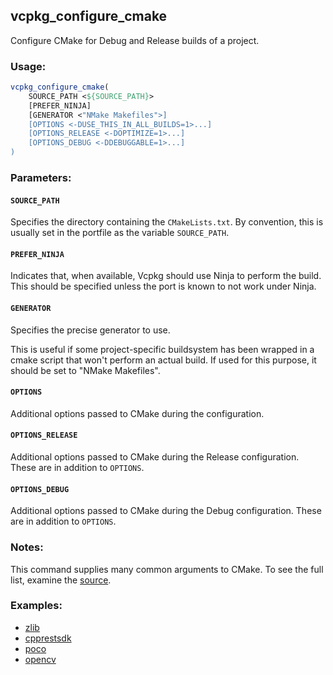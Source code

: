 ## vcpkg_configure_cmake

Configure CMake for Debug and Release builds of a project.

### Usage:
```cmake
vcpkg_configure_cmake(
    SOURCE_PATH <${SOURCE_PATH}>
    [PREFER_NINJA]
    [GENERATOR <"NMake Makefiles">]
    [OPTIONS <-DUSE_THIS_IN_ALL_BUILDS=1>...]
    [OPTIONS_RELEASE <-DOPTIMIZE=1>...]
    [OPTIONS_DEBUG <-DDEBUGGABLE=1>...]
)
```

### Parameters:
#### `SOURCE_PATH`
Specifies the directory containing the `CMakeLists.txt`. By convention, this is usually set in the portfile as the variable `SOURCE_PATH`.

#### `PREFER_NINJA`
Indicates that, when available, Vcpkg should use Ninja to perform the build. This should be specified unless the port is known to not work under Ninja.

#### `GENERATOR`
Specifies the precise generator to use.

This is useful if some project-specific buildsystem has been wrapped in a cmake script that won't perform an actual build. If used for this purpose, it should be set to "NMake Makefiles".

#### `OPTIONS`
Additional options passed to CMake during the configuration.

#### `OPTIONS_RELEASE`
Additional options passed to CMake during the Release configuration. These are in addition to `OPTIONS`.

#### `OPTIONS_DEBUG`
Additional options passed to CMake during the Debug configuration. These are in addition to `OPTIONS`.

### Notes:
This command supplies many common arguments to CMake. To see the full list, examine the [source][].

[source]: https://github.com/Microsoft/vcpkg/blob/master/scripts/cmake/vcpkg_configure_cmake.cmake

### Examples:

* [zlib](https://github.com/Microsoft/vcpkg/blob/master/ports/zlib/portfile.cmake)
* [cpprestsdk](https://github.com/Microsoft/vcpkg/blob/master/ports/cpprestsdk/portfile.cmake)
* [poco](https://github.com/Microsoft/vcpkg/blob/master/ports/poco/portfile.cmake)
* [opencv](https://github.com/Microsoft/vcpkg/blob/master/ports/opencv/portfile.cmake)
